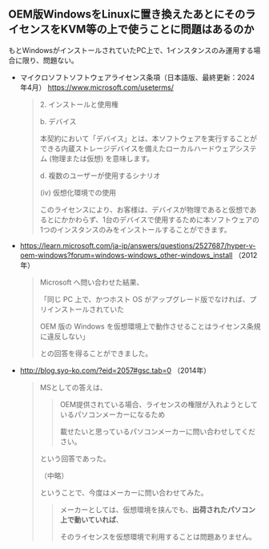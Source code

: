 ## OEM版WindowsをLinuxに置き換えたあとにそのライセンスをKVM等の上で使うことに問題はあるのか

もとWindowsがインストールされていたPC上で、1インスタンスのみ運用する場合に限り、問題ない。

<ul>
<li>

マイクロソフトソフトウェアライセンス条項（日本語版、最終更新：2024年4月） https://www.microsoft.com/useterms/

> 2\. インストールと使用権
>
> b. デバイス
>
> 本契約において「デバイス」とは、本ソフトウェアを実行することができる内蔵ストレージデバイスを備えたローカルハードウェアシステム (物理または仮想) を意味します。
>
> d. 複数のユーザーが使用するシナリオ
>
> (iv) 仮想化環境での使用
>
> このライセンスにより、お客様は、デバイスが物理であると仮想であるとにかかわらず、1台のデバイスで使用するために本ソフトウェアの1つのインスタンスのみをインストールすることができます。

</li>
<li>

https://learn.microsoft.com/ja-jp/answers/questions/2527687/hyper-v-oem-windows?forum=windows-windows_other-windows_install （2012年）

> Microsoft へ問い合わせた結果、
>
> 「同じ PC 上で、かつホスト OS がアップグレード版でなければ、プリインストールされていた
>
> OEM 版の Windows を仮想環境上で動作させることはライセンス条規に違反しない」
>
> との回答を得ることができました。

</li>
<li>

http://blog.syo-ko.com/?eid=2057#gsc.tab=0 （2014年）

> MSとしての答えは、
>
> > OEM提供されている場合、ライセンスの権限が入れようとしているパソコンメーカーになるため
> >
> > 載せたいと思っているパソコンメーカーに問い合わせしてください。
>
> という回答であった。
>
> （中略）
>
> ということで、今度はメーカーに問い合わせてみた。
>
> > メーカーとしては、仮想環境を挟んでも、**出荷されたパソコン上で動いていれば**、
> >
> > そのライセンスを仮想環境で利用することは問題ありません。
  
</li>
</ul>


